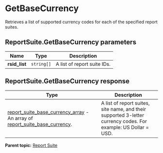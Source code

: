 # GetBaseCurrency

Retrieves a list of supported currency codes for each of the specified report suites.

## ReportSuite.GetBaseCurrency parameters

|Name|Type|Description|
|----|----|-----------|
| **rsid_list** | `string[]` |A list of report suite IDs.|

## ReportSuite.GetBaseCurrency response

|Type|Description|
|----|-----------|
|  [report_suite_base_currency_array](../../data_types/r_report_suite_base_currency_array.md#) - An array of [report_suite_base_currency](../../data_types/r_report_suite_base_currency.md#). |A list of report suites, site name, and their supported 3-letter currency codes. For example: US Dollar = USD.|

**Parent topic:** [Report Suite](../../methods/report_suite/r_methods_reportsuite.md)

